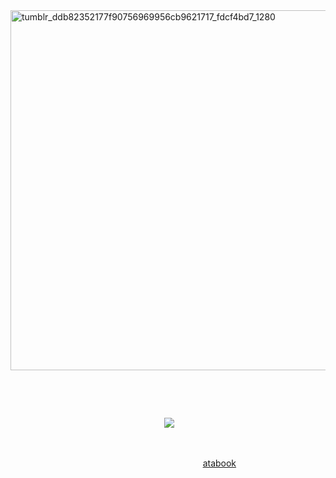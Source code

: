 
<img width="1045" height="576" alt="tumblr_ddb82352177f90756969956cb9621717_fdcf4bd7_1280" src="https://github.com/user-attachments/assets/1876226b-00a0-4555-9668-c27fa67452cd" />

⠀⠀⠀⠀⠀

⠀⠀⠀⠀


⠀⠀⠀⠀⠀⠀⠀⠀⠀⠀⠀⠀⠀⠀⠀⠀⠀⠀⠀⠀⠀⠀⠀⠀![](https://komarev.com/ghpvc/?username=your-github-username&color=462a45)
⠀⠀⠀


⠀⠀⠀

⠀⠀⠀⠀⠀⠀⠀⠀⠀⠀⠀⠀⠀⠀⠀⠀⠀⠀⠀⠀⠀⠀⠀⠀⠀⠀⠀⠀⠀⠀[atabook](https://sourdeath.atabook.org)
